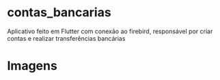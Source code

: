 # contas_bancarias

Aplicativo feito em Flutter com conexão ao firebird, responsável por criar contas e realizar transferências bancárias 

# Imagens